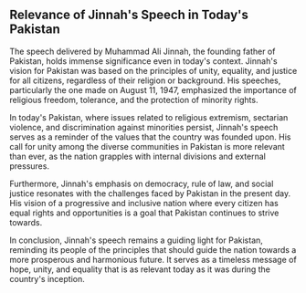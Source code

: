 <h2>Relevance of Jinnah's Speech in Today's Pakistan</h2>
<p>The speech delivered by Muhammad Ali Jinnah, the founding father of Pakistan, holds immense significance even in today's context. Jinnah's vision for Pakistan was based on the principles of unity, equality, and justice for all citizens, regardless of their religion or background. His speeches, particularly the one made on August 11, 1947, emphasized the importance of religious freedom, tolerance, and the protection of minority rights.</p>
<p>In today's Pakistan, where issues related to religious extremism, sectarian violence, and discrimination against minorities persist, Jinnah's speech serves as a reminder of the values that the country was founded upon. His call for unity among the diverse communities in Pakistan is more relevant than ever, as the nation grapples with internal divisions and external pressures.</p>
<p>Furthermore, Jinnah's emphasis on democracy, rule of law, and social justice resonates with the challenges faced by Pakistan in the present day. His vision of a progressive and inclusive nation where every citizen has equal rights and opportunities is a goal that Pakistan continues to strive towards.</p>
<p>In conclusion, Jinnah's speech remains a guiding light for Pakistan, reminding its people of the principles that should guide the nation towards a more prosperous and harmonious future. It serves as a timeless message of hope, unity, and equality that is as relevant today as it was during the country's inception.</p>